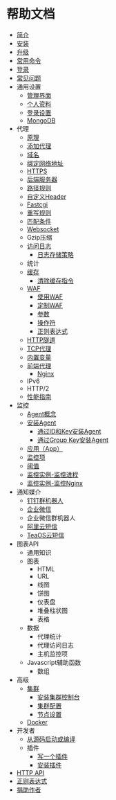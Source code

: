 # 帮助文档
* [简介](main/Summary.md)
* [安装](main/Install.md)
* [升级](main/Upgrade.md)
* [常用命令](main/Commands.md)
* [登录](main/Login.md)
* [常见问题](main/FAQ.md)
* 通用设置
  * [管理界面](settings/Service.md)
  * [个人资料](settings/Profile.md)
  * [登录设置](settings/Login.md)
  * [MongoDB](settings/MongoDB.md)
* 代理
  * [原理](proxy/Architect.md)
  * [添加代理](proxy/CreateProxy.md)
  * [域名](proxy/Domain.md)
  * [绑定网络地址](proxy/Listen.md)
  * [HTTPS](proxy/HTTPS.md)
  * [后端服务器](proxy/Backend.md)
  * [路径规则](proxy/Location.md)
  * [自定义Header](proxy/Header.md)
  * [Fastcgi](proxy/Fastcgi.md)
  * [重写规则](proxy/Rewrite.md)
  * [匹配条件](proxy/RequestCond.md)
  * [Websocket](proxy/Websocket.md)
  * Gzip压缩
  * [访问日志](log/Index.md)
     * [日志存储策略](log/Storage.md)
  * 统计
  * [缓存](cache/Index.md)
     * [清除缓存指令](cache/PurgeAPI.md)
  * [WAF](waf/Index.md)
     * [使用WAF](waf/Usage.md)
     * [定制WAF](waf/Config.md)
     * [参数](waf/Checkpoints.md)
     * [操作符](waf/Operators.md)
     * [正则表达式](waf/Regexp.md)
  * [HTTP隧道](proxy/Tunnel.md)
  * [TCP代理](proxy/Tcp.md)
  * [内置变量](proxy/Variables.md)
  * [前端代理](proxy/Frontend.md)
     * [Nginx](proxy/Nginx.md)
     <!-- * Apache -->
     <!-- * Varnish -->
     <!-- * Squid -->
     <!-- * HAProxy -->
  * IPv6
  * HTTP/2
  * [性能指南](proxy/Performance.md)
* 监控
   * [Agent概念](agents/Index.md)
   * [安装Agent](agents/Install.md)
      * [通过ID和Key安装Agent](agents/InstallIdKey.md)
      * [通过Group Key安装Agent](agents/InstallGroupKey.md)
   * [应用（App）](agents/App.md)
   <!--* 任务-->
   * [监控项](agents/Item.md)
   * [阈值](agents/Threshold.md)
   * [监控实例-监控进程](agents/examples/Mongo.md)
   * [监控实例-监控Nginx](agents/examples/Nginx.md)
* 通知媒介
  * [钉钉群机器人](notices/DingTalk.md)
  * [企业微信](notices/QyWeixin.md)
  * 企业微信群机器人
  * [阿里云短信](notices/AliyunSms.md)
  * [TeaOS云短信](notices/TeaSms.md)
* 图表API
  * 通用知识
  * 图表
     * HTML
     * URL
     * 线图
     * 饼图
     * 仪表盘
     * 堆叠柱状图
     * 表格
  * 数据
     * 代理统计
     * 代理访问日志
     * 主机监控项
  * Javascript辅助函数
     * 数组
* 高级
  * [集群](advanced/cluster/Index.md)
     * [安装集群控制台](advanced/cluster/Install.md)
     * [集群配置](advanced/cluster/Config.md)
     * [节点设置](advanced/cluster/Node.md)
  * [Docker](advanced/Docker.md)
* 开发者
  * [从源码启动或编译](main/Build.md)
  * 插件
     * [写一个插件](plugins/Write.md)
     * [安装插件](plugins/Install.md)
* [HTTP API](api/Index.md)
* [正则表达式](regexp/Regexp.md)
* [捐助作者](donate/Index.md)